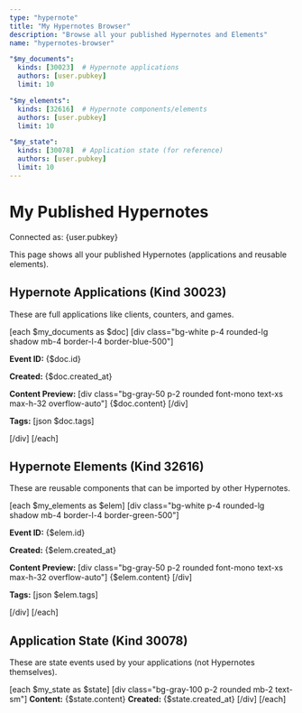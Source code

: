 ```yaml
---
type: "hypernote"
title: "My Hypernotes Browser"
description: "Browse all your published Hypernotes and Elements"
name: "hypernotes-browser"

"$my_documents":
  kinds: [30023]  # Hypernote applications
  authors: [user.pubkey]
  limit: 10

"$my_elements":
  kinds: [32616]  # Hypernote components/elements  
  authors: [user.pubkey]
  limit: 10

"$my_state":
  kinds: [30078]  # Application state (for reference)
  authors: [user.pubkey]
  limit: 10
---
```


# My Published Hypernotes

Connected as: {user.pubkey}

This page shows all your published Hypernotes (applications and reusable elements).

## Hypernote Applications (Kind 30023)

These are full applications like clients, counters, and games.

[each $my_documents as $doc]
[div class="bg-white p-4 rounded-lg shadow mb-4 border-l-4 border-blue-500"]

**Event ID:** {$doc.id}

**Created:** {$doc.created_at}

**Content Preview:**
[div class="bg-gray-50 p-2 rounded font-mono text-xs max-h-32 overflow-auto"]
{$doc.content}
[/div]

**Tags:**
[json $doc.tags]

[/div]
[/each]

## Hypernote Elements (Kind 32616)

These are reusable components that can be imported by other Hypernotes.

[each $my_elements as $elem]
[div class="bg-white p-4 rounded-lg shadow mb-4 border-l-4 border-green-500"]

**Event ID:** {$elem.id}

**Created:** {$elem.created_at}

**Content Preview:**
[div class="bg-gray-50 p-2 rounded font-mono text-xs max-h-32 overflow-auto"]
{$elem.content}
[/div]

**Tags:**
[json $elem.tags]

[/div]
[/each]

## Application State (Kind 30078)

These are state events used by your applications (not Hypernotes themselves).

[each $my_state as $state]
[div class="bg-gray-100 p-2 rounded mb-2 text-sm"]
**Content:** {$state.content}
**Created:** {$state.created_at}
[/div]
[/each]